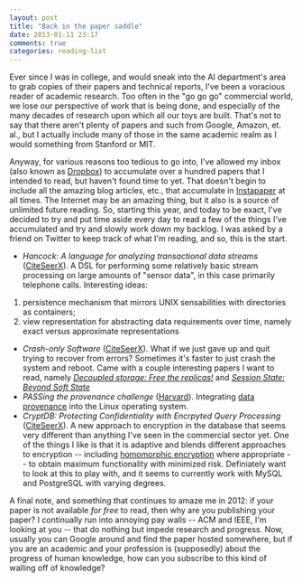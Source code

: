 ```yaml
---
layout: post
title: "Back in the paper saddle"
date: 2013-01-11 23:17
comments: true
categories: reading-list
---
```


Ever since I was in college, and would sneak into the AI department's area to grab copies of their papers and technical reports, I've been a voracious reader of academic research.
Too often in the "go go go" commercial world, we lose our perspective of work that is being done, and especially of the many decades of research upon which all our toys are built.
That's not to say that there aren't plenty of papers and such from Google, Amazon, et. al., but I actually include many of those in the same academic realm as I would something from Stanford or MIT.

Anyway, for various reasons too tedious to go into, I've allowed my inbox (also known as [Dropbox](http://dropbox.com/)) to accumulate over a hundred papers that I intended to read, but haven't found time to yet.
That doesn't begin to include all the amazing blog articles, etc., that accumulate in [Instapaper](http://instapaper.com) at all times.
The Internet may be an amazing thing, but it also is a source of unlimited future reading.
So, starting this year, and today to be exact, I've decided to try and put time aside every day to read a few of the things I've accumulated and try and slowly work down my backlog.
I was asked by a friend on Twitter to keep track of what I'm reading, and so, this is the start.

* <cite>Hancock: A language for analyzing transactional data streams</cite> 
([CiteSeerX](http://citeseerx.ist.psu.edu/viewdoc/summary?doi=10.1.1.91.3721)). 
A DSL for performing some relatively basic stream processing on large amounts of "sensor data", in this case primarily telephone calls. 
Interesting ideas: 
1) persistence mechanism that mirrors UNIX sensabilities with directories as containers; 
2) view representation for abstracting data requirements over time, namely exact versus approximate representations
* <cite>Crash-only Software</cite>
([CiteSeerX](http://citeseerx.ist.psu.edu/viewdoc/summary?doi=10.1.1.3.9953)).
What if we just gave up and quit trying to recover from errors? 
Sometimes it's faster to just crash the system and reboot.
Came with a couple interesting papers I want to read, namely <cite>[Decoupled storage: Free the replicas!](https://www.usenix.org/conference/usits-03/decoupled-storage-free-replicas)</cite> and <cite>[Session State: Beyond Soft State](http://research.microsoft.com/apps/pubs/default.aspx?id=74713)</cite>
* <cite>PASSing the provenance challenge</cite>
([Harvard](http://www.eecs.harvard.edu/~syrah/node/201)).
Integrating [data provenance](http://en.wikipedia.org/wiki/Provenance#Data_provenance) into the Linux operating system.
* <cite>CryptDB: Protecting Confidentiality with Encrpyted Query Processing</cite>
([CiteSeerX](http://citeseerx.ist.psu.edu/viewdoc/summary?doi=10.1.1.226.1498)).
A new approach to encryption in the database that seems very different than anything I've seen in the commercial sector yet.
One of the things I like is that it is adaptive and blends different approaches to encryption -- including [homomorphic encryption](http://en.wikipedia.org/wiki/Homomorphic_encryption) where appropriate -- to obtain maximum functionality with minimized risk.
Definiately want to look at this to play with, and it seems to currently work with MySQL and PostgreSQL with varying degrees.

A final note, and something that continues to amaze me in 2012: if your paper is not available *for free* to read, then why are you publishing your paper? 
I continually run into annoying pay walls -- ACM and IEEE, I'm looking at you -- that do nothing but impede research and progress.
Now, usually you can Google around and find the paper hosted somewhere, but if you are an academic and your profession is (supposedly) about the progress of human knowledge, how can you subscribe to this kind of walling off of knowledge?
